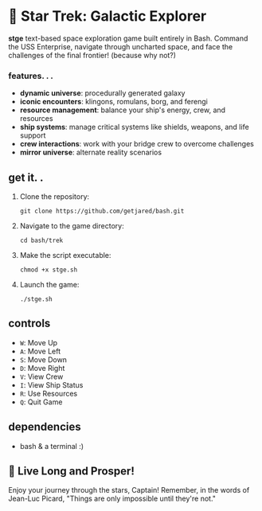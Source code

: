 # 🖖 Star Trek: Galactic Explorer


**stge** text-based space exploration game built entirely in Bash. Command the USS Enterprise, navigate through uncharted space, and face the challenges of the final frontier! (because why not?)

### features. . .

- **dynamic universe**: procedurally generated galaxy
- **iconic encounters**: klingons, romulans, borg, and ferengi
- **resource management**: balance your ship's energy, crew, and resources
- **ship systems**: manage critical systems like shields, weapons, and life support
- **crew interactions**: work with your bridge crew to overcome challenges
- **mirror universe**: alternate reality scenarios

## get it. .

1. Clone the repository:
   ```
   git clone https://github.com/getjared/bash.git
   ```
2. Navigate to the game directory:
   ```
   cd bash/trek
   ```
3. Make the script executable:
   ```
   chmod +x stge.sh
   ```
4. Launch the game:
   ```
   ./stge.sh
   ```

## controls

- `W`: Move Up
- `A`: Move Left
- `S`: Move Down
- `D`: Move Right
- `V`: View Crew
- `I`: View Ship Status
- `R`: Use Resources
- `Q`: Quit Game


## dependencies

- bash & a terminal :)

## 🖖 Live Long and Prosper!

Enjoy your journey through the stars, Captain! Remember, in the words of Jean-Luc Picard, "Things are only impossible until they're not."
